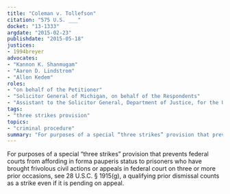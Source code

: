 ```yaml
---
title: "Coleman v. Tollefson"
citation: "575 U.S. ___"
docket: "13-1333"
argdate: "2015-02-23"
publishdate: "2015-05-18"
justices:
- 1994breyer
advocates:
- "Kannon K. Shanmugam"
- "Aaron D. Lindstrom"
- "Allon Kedem"
roles:
- "on behalf of the Petitioner"
- "Solicitor General of Michigan, on behalf of the Respondents"
- "Assistant to the Solicitor General, Department of Justice, for the United States, as amicus curiae, supporting the Respondents"
tags:
- "three strikes provision"
topics:
- "criminal procedure"
summary: "For purposes of a special “three strikes” provision that prevents federal courts from affording in forma pauperis status to prisoners who have brought frivolous civil actions or appeals in federal court on three or more prior occasions, see 28 U.S.C. § 1915(g), a qualifying prior dismissal counts as a strike even if it is pending on appeal."
---
```

For purposes of a special “three strikes” provision that prevents federal courts from affording in forma pauperis status to prisoners who have brought frivolous civil actions or appeals in federal court on three or more prior occasions, see 28 U.S.C. § 1915(g), a qualifying prior dismissal counts as a strike even if it is pending on appeal.